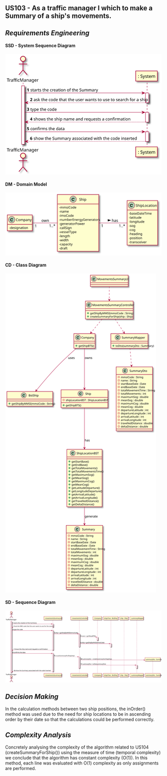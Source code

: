 ## US103 - As a traffic manager I which to make a Summary of a ship's movements.

## *Requirements Engineering*
#### SSD - System Sequence Diagram
![SSD_US104](US104_SSD.svg)
#### DM - Domain Model
![MD_US104](US104-MD.svg)
#### CD - Class Diagram
![CD_US104](US104_CD.svg)
#### SD - Sequence Diagram
![SD_US104](US104_SD.svg)

## *Decision Making*
In the calculation methods between two ship positions, the inOrder() method was used due to the need for ship locations to be in ascending order by their date so that the calculations could be performed correctly.

## *Complexity Analysis*
Concretely analysing the complexity of the algorithm related to US104
(createSummaryForShip()) using the measure of time (temporal complexity) we conclude
that the algorithm has constant complexity (O(1)). In this method, each line was evaluated
with O(1) complexity as only assignments are performed.
